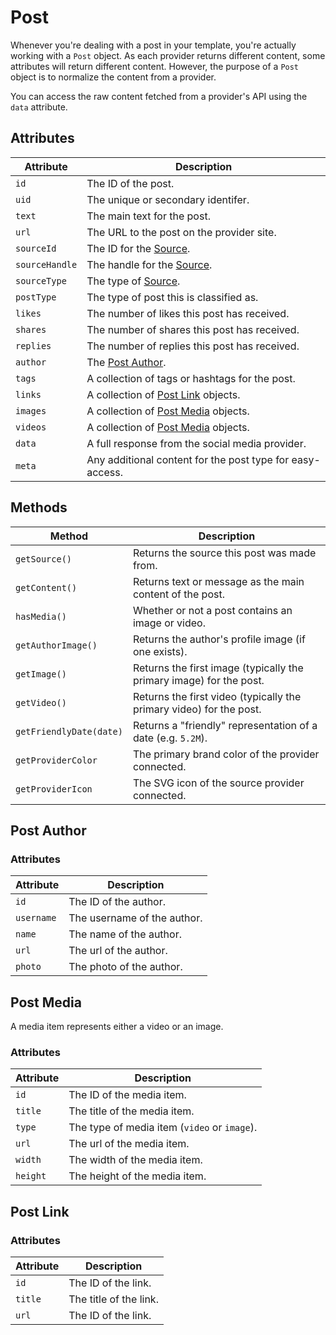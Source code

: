 # Post
Whenever you're dealing with a post in your template, you're actually working with a `Post` object. As each provider returns different content, some attributes will return different content. However, the purpose of a `Post` object is to normalize the content from a provider.

You can access the raw content fetched from a provider's API using the `data` attribute.

## Attributes

Attribute | Description
--- | ---
`id` | The ID of the post.
`uid` | The unique or secondary identifer.
`text` | The main text for the post.
`url` | The URL to the post on the provider site.
`sourceId` | The ID for the [Source](docs:developers/source).
`sourceHandle` | The handle for the [Source](docs:developers/source).
`sourceType` | The type of [Source](docs:developers/source).
`postType` | The type of post this is classified as.
`likes` | The number of likes this post has received.
`shares` | The number of shares this post has received.
`replies` | The number of replies this post has received.
`author` | The [Post Author](#post-author).
`tags` | A collection of tags or hashtags for the post.
`links` | A collection of [Post Link](#post-link) objects.
`images` | A collection of [Post Media](#post-media) objects.
`videos` | A collection of [Post Media](#post-media) objects.
`data` | A full response from the social media provider.
`meta` | Any additional content for the post type for easy-access.

## Methods

Method | Description
--- | ---
`getSource()` | Returns the source this post was made from.
`getContent()` | Returns text or message as the main content of the post.
`hasMedia()` | Whether or not a post contains an image or video.
`getAuthorImage()` | Returns the author's profile image (if one exists).
`getImage()` | Returns the first image (typically the primary image) for the post.
`getVideo()` | Returns the first video (typically the primary video) for the post.
`getFriendlyDate(date)` | Returns a "friendly" representation of a date (e.g. `5.2M`).
`getProviderColor` | The primary brand color of the provider connected.
`getProviderIcon` | The SVG icon of the source provider connected.


## Post Author

### Attributes

Attribute | Description
--- | ---
`id` | The ID of the author.
`username` | The username of the author.
`name` | The name of the author.
`url` | The url of the author.
`photo` | The photo of the author.


## Post Media
A media item represents either a video or an image.

### Attributes

Attribute | Description
--- | ---
`id` | The ID of the media item.
`title` | The title of the media item.
`type` | The type of media item (`video` or `image`).
`url` | The url of the media item.
`width` | The width of the media item.
`height` | The height of the media item.


## Post Link

### Attributes

Attribute | Description
--- | ---
`id` | The ID of the link.
`title` | The title of the link.
`url` | The ID of the link.

